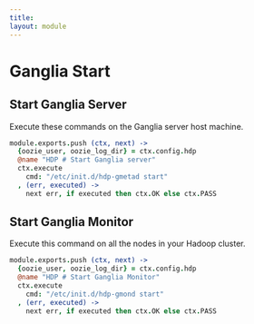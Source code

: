 ```yaml
---
title: 
layout: module
---
```



# Ganglia Start


## Start Ganglia Server

Execute these commands on the Ganglia server host machine.

```coffee
module.exports.push (ctx, next) ->
  {oozie_user, oozie_log_dir} = ctx.config.hdp
  @name "HDP # Start Ganglia server"
  ctx.execute
    cmd: "/etc/init.d/hdp-gmetad start"
  , (err, executed) ->
    next err, if executed then ctx.OK else ctx.PASS
```

## Start Ganglia Monitor

Execute this command on all the nodes in your Hadoop cluster.

```coffee
module.exports.push (ctx, next) ->
  {oozie_user, oozie_log_dir} = ctx.config.hdp
  @name "HDP # Start Ganglia Monitor"
  ctx.execute
    cmd: "/etc/init.d/hdp-gmond start"
  , (err, executed) ->
    next err, if executed then ctx.OK else ctx.PASS
```
